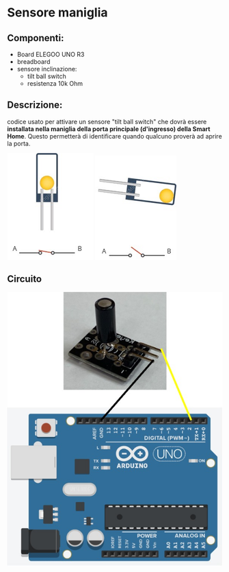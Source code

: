 # Sensore maniglia

## Componenti:
- Board ELEGOO UNO R3
- breadboard
- sensore inclinazione:
  - tilt ball switch
  - resistenza 10k Ohm

## Descrizione:
codice usato per attivare un sensore "tilt ball switch" che dovrà essere **installata nella maniglia della porta principale (d'ingresso) della Smart Home**. Questo permetterà di identificare quando qualcuno proverà ad aprire la porta.

![](./img/tbscortcirc.jpeg) ![](./img/tbscircap.jpeg)

## Circuito

![](./img/tbscirc.jpg)